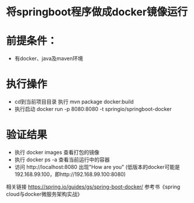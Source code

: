 # 将springboot程序做成docker镜像运行
# 前提条件：
* 有docker、java及maven环境
# 执行操作
* cd到当前项目目录 执行 mvn package docker:build
* 执行启动 docker run -p 8080:8080 -t springio/springboot-docker 
# 验证结果
* 执行 docker images 查看打包的镜像
* 执行 docker ps -a 查看当前运行中的容器
* 访问 http://localhost:8080  出现"How are you" (低版本的docker可能是192.168.99.100，即http://192.168.99.100:8080)

相关链接 https://spring.io/guides/gs/spring-boot-docker/
参考书《spring cloud与docker微服务架构实战》